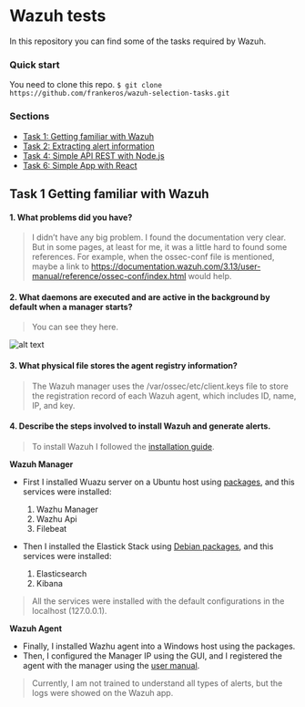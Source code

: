 # Wazuh tests

In this repository you can find some of the tasks required by Wazuh.

### Quick start

You need to clone this repo.
`$ git clone https://github.com/frankeros/wazuh-selection-tasks.git`

### Sections
* [Task 1: Getting familiar with Wazuh](task-1-getting-familiar-with-wazuh)
* [Task 2: Extracting alert information](/task-2)
* [Task 4: Simple API REST with Node.js](/task-4)
* [Task 6: Simple App with React](/task-6/my-app)


## Task 1 Getting familiar with Wazuh

#### 1. What problems did you have?
>I didn’t have any big problem. 
>I found the documentation very clear. But in some pages, at least for me, it was a little hard to found some references. 
>For example, when the ossec-conf file is mentioned, maybe a link to https://documentation.wazuh.com/3.13/user-manual/reference/ossec-conf/index.html would help.

#### 2. What daemons are executed and are active in the background by default when a manager starts?

>You can see they here.

![alt text](https://github.com/frankeros/wazuh-selection-tasks/assets/deamons.png)

#### 3. What physical file stores the agent registry information?
>The Wazuh manager uses the /var/ossec/etc/client.keys file to store the registration record of each Wazuh agent, which includes ID, name, IP, and key.

#### 4. Describe the steps involved to install Wazuh and generate alerts.

>To install Wazuh I followed the [installation guide](https://documentation.wazuh.com/3.13/installation-guide/index.html). 

**Wazuh Manager**
 * First I installed Wuazu server on a Ubuntu host using [packages](https://documentation.wazuh.com/3.13/installation-guide/installing-wazuh-manager/linux/ubuntu/wazuh_server_packages_ubuntu.html), and this services were installed:

    1. Wazhu Manager 
    2. Wazhu Api
    3. Filebeat

* Then I installed the Elastick Stack using [Debian packages](https://documentation.wazuh.com/3.13/installation-guide/installing-elastic-stack/elastic_server_deb.html), and this services were installed:
    1. Elasticsearch
    2. Kibana

>All the services were installed with the default configurations in the localhost (127.0.0.1).

**Wazuh Agent**

* Finally, I installed Wazhu agent into a Windows host using the packages. 
* Then, I configured the Manager IP using the GUI, and I registered the agent with the manager using the [user manual](https://documentation.wazuh.com/3.13/user-manual/registering/index.html).

>Currently, I am not trained to understand all types of alerts, but the logs were showed on the 		Wazuh app.  
